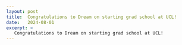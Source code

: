 ```yaml
---
layout: post
title:  Congratulations to Dream on starting grad school at UCL!
date:   2024-08-01
excerpt: >
   Congratulations to Dream on starting grad school at UCL!
---
```

